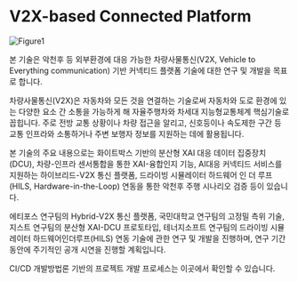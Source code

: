 # V2X-based Connected Platform
![Figure1](https://user-images.githubusercontent.com/19532031/103326830-734de780-4a95-11eb-9b5e-d4fdfb83394c.jpg)

본 기술은 악천후 등 외부환경에 대응 가능한 차량사물통신(V2X, Vehicle to Everything communication) 기반 커넥티드 플랫폼 기술에 대한 연구 및 개발을 목표로 합니다. 

차량사물통신(V2X)은 자동차와 모든 것을 연결하는 기술로써 자동차와 도로 환경에 있는 다양한 요소 간 소통을 가능하게 해 자율주행차와 차세대 지능형교통체계 핵심기술로 꼽힙니다. 주로 전방 교통 상황이나 차량 접근을 알리고, 신호등이나 속도제한 구간 등 교통 인프라와 소통하거나 주변 보행자 정보를 지원하는 데에 활용됩니다. 

본 기술의 주요 내용으로는 화이트박스 기반의 분산형 XAI 대응 데이터 집중장치(DCU), 차량-인프라 센서통합을 통한 XAI-융합인지 기능, AI대응 커넥티드 서비스를 지원하는 하이브리드-V2X 통신 플랫폼, 드라이빙 시뮬레이터 하드웨어 인 더 루프(HILS, Hardware-in-the-Loop) 연동을 통한 악천후 주행 시나리오 검증 등이 있습니다. 

에티포스 연구팀의 Hybrid-V2X 통신 플랫폼, 국민대학교 연구팀의 고정밀 측위 기술, 지스트 연구팀의 분산형 XAI-DCU 프로토타입, 테너지소프트 연구팀의 드라이빙 시뮬레이터 하드웨어인더루프(HILS) 연동 기술에 관한 연구 및 개발을 진행하며, 연구 기간 동안에 주기적인 공개 시연을 진행할 계획입니다.

CI/CD 개발방법론 기반의 프로젝트 개발 프로세스는 이곳에서 확인할 수 있습니다.
